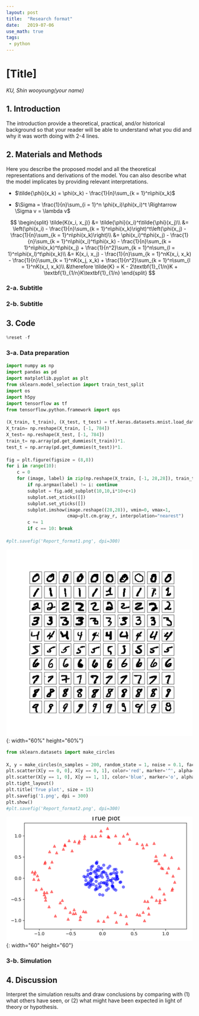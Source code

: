 ```yaml
---
layout: post
title:  "Research format"
date:   2019-07-06
use_math: true
tags:
 - python
---
```


# [Title]

*KU, Shin wooyoung(your name)*

## 1. Introduction

The introduction provide a theoretical, practical, and/or historical background so that your reader will be able to understand what you did and why it was worth doing with 2-4 lines.

## 2. Materials and Methods

Here you describe the proposed model and all the theoretical representations and derivations of the model. You can also describe what the model implicates by providing relevant interpretations.

* $\tilde{\phi}(x_k) = \phi(x_k) - \frac{1}{n}\sum_{k = 1}^n\phi(x_k)$


* $\Sigma = \frac{1}{n}\sum_{i = 1}^n \phi(x_i)\phi(x_i)^t \Rightarrow \Sigma v = \lambda v$

$$
\begin{split}
\tilde{K(x_i, x_j)} &= \tilde{\phi}(x_i)^t\tilde{\phi}(x_j)\\
&= \left(\phi(x_i) - \frac{1}{n}\sum_{k = 1}^n\phi(x_k)\right)^t\left(\phi(x_j) - \frac{1}{n}\sum_{k = 1}^n\phi(x_k)\right)\\
&= \phi(x_i)^t\phi(x_j) - \frac{1}{n}\sum_{k = 1}^n\phi(x_i)^t\phi(x_k) - \frac{1}{n}\sum_{k = 1}^n\phi(x_k)^t\phi(x_j) + \frac{1}{n^2}\sum_{k = 1}^n\sum_{l = 1}^n\phi(x_l)^t\phi(x_k)\\
&= K(x_i, x_j) - \frac{1}{n}\sum_{k = 1}^nK(x_i, x_k) - \frac{1}{n}\sum_{k = 1}^nK(x_j, x_k) + \frac{1}{n^2}\sum_{k = 1}^n\sum_{l = 1}^nK(x_l, x_k)\\
&\therefore \tilde{K} =  K - 2\textbf{1}_{1/n}K + \textbf{1}_{1/n}K\textbf{1}_{1/n}
\end{split}
$$

### 2-a. Subtitle

### 2-b. Subtitle

## 3. Code

```python
%reset -f
```

### 3-a. Data preparation

```python
import numpy as np
import pandas as pd
import matplotlib.pyplot as plt
from sklearn.model_selection import train_test_split
import os
import h5py
import tensorflow as tf
from tensorflow.python.framework import ops

(X_train, t_train), (X_test, t_test) = tf.keras.datasets.mnist.load_data()
X_train= np.reshape(X_train, [-1, 784])
X_test= np.reshape(X_test, [-1, 784])
train_t= np.array(pd.get_dummies(t_train))*1.
test_t = np.array(pd.get_dummies(t_test))*1.

fig = plt.figure(figsize = (8,8))
for i in range(10):
    c = 0
    for (image, label) in zip(np.reshape(X_train, [-1, 28,28]), train_t):
        if np.argmax(label) != i: continue
        subplot = fig.add_subplot(10,10,i*10+c+1)
        subplot.set_xticks([])
        subplot.set_yticks([])
        subplot.imshow(image.reshape((28,28)), vmin=0, vmax=1,
                       cmap=plt.cm.gray_r, interpolation="nearest")
        c += 1
        if c == 10: break
            
#plt.savefig('Report_format1.png', dpi=300)
```

![](/_images/Report_format/Report_format1.png){: width="60%" height="60%"}

```python
from sklearn.datasets import make_circles

X, y = make_circles(n_samples = 200, random_state = 1, noise = 0.1, factor = 0.2)
plt.scatter(X[y == 0, 0], X[y == 0, 1], color='red', marker='^', alpha=0.5)
plt.scatter(X[y == 1, 0], X[y == 1, 1], color='blue', marker='o', alpha=0.5)
plt.tight_layout()
plt.title('True plot', size = 15)
plt.savefig('1.png', dpi = 300)
plt.show()
#plt.savefig('Report_format2.png', dpi=300)
```

![.](/_images/Report_format/Report_format2.png){: width="60" height="60"}

### 3-b. Simulation

## 4. Discussion

Interpret the simulation results and draw conclusions by comparing with (1) what others have seen, or (2) what might have been expected in light of theory or hypothesis.

